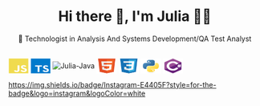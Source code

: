 ## <h1 align='center'> Hi there 👋, I'm Julia 👩‍💻 </h1>


<p align='center'> 🔭 Technologist in Analysis And Systems Development/QA Test Analyst </p>



<div style="display: inline_block"><br>
   <img align="center" alt="Julia-JS" height="30" width="40" src="https://raw.githubusercontent.com/devicons/devicon/master/icons/javascript/javascript-plain.svg">
  <img align="center" alt="Julia-Ts" height="30" width="40" src="https://raw.githubusercontent.com/devicons/devicon/master/icons/typescript/typescript-plain.svg">
  <img align="center" alt="Julia-Java" height="30" width="40" src="https://cdn.jsdelivr.net/gh/devicons/devicon/icons/java/java-plain-wordmark.svg">
  <img align="center" alt="Rafa-HTML" height="30" width="40" src="https://raw.githubusercontent.com/devicons/devicon/master/icons/html5/html5-original.svg">
  <img align="center" alt="Rafa-CSS" height="30" width="40" src="https://raw.githubusercontent.com/devicons/devicon/master/icons/css3/css3-original.svg">
  <img align="center" alt="Rafa-Python" height="30" width="40" src="https://raw.githubusercontent.com/devicons/devicon/master/icons/python/python-original.svg">
  <img align="center" alt="Rafa-Csharp" height="30" width="40" src="https://raw.githubusercontent.com/devicons/devicon/master/icons/csharp/csharp-original.svg">
  </div>
 

https://img.shields.io/badge/Instagram-E4405F?style=for-the-badge&logo=instagram&logoColor=white



